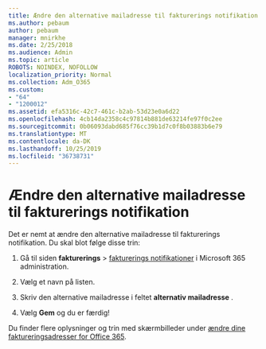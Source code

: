 ```yaml
---
title: Ændre den alternative mailadresse til fakturerings notifikation
ms.author: pebaum
author: pebaum
manager: mnirkhe
ms.date: 2/25/2018
ms.audience: Admin
ms.topic: article
ROBOTS: NOINDEX, NOFOLLOW
localization_priority: Normal
ms.collection: Adm_O365
ms.custom:
- "64"
- "1200012"
ms.assetid: efa5316c-42c7-461c-b2ab-53d23e0a6d22
ms.openlocfilehash: 4cb14da2358c4c97814b881de63214fe97f0c2ee
ms.sourcegitcommit: 0b06093dabd685f76cc39b1d7c0f8b03883b6e79
ms.translationtype: MT
ms.contentlocale: da-DK
ms.lasthandoff: 10/25/2019
ms.locfileid: "36738731"
---
```

# <a name="change-the-alternate-email-address-for-billing-notification"></a>Ændre den alternative mailadresse til fakturerings notifikation

Det er nemt at ændre den alternative mailadresse til fakturerings notifikation. Du skal blot følge disse trin:
  
1. Gå til siden **fakturerings** \> [fakturerings notifikationer](https://go.microsoft.com/fwlink/p/?linkid=853212) i Microsoft 365 administration.  

2. Vælg et navn på listen.

3. Skriv den alternative mailadresse i feltet **alternativ mailadresse** .

4. Vælg **Gem** og du er færdig!

Du finder flere oplysninger og trin med skærmbilleder under [ændre dine faktureringsadresser for Office 365](https://docs.microsoft.com/office365/admin/subscriptions-and-billing/change-your-billing-addresses).
  